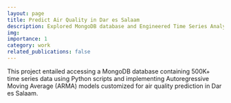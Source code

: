 ```yaml
---
layout: page
title: Predict Air Quality in Dar es Salaam
description: Explored MongoDB database and Engineered Time Series Analysis 
img:
importance: 1
category: work
related_publications: false
---
```


This project entailed accessing a MongoDB database containing 500K+ time series data using Python scripts and implementing Autoregressive Moving Average (ARMA) models customized for air quality prediction in Dar es Salaam.
